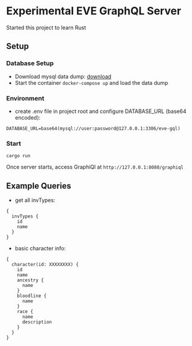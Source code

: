 # Experimental EVE GraphQL Server

Started this project to learn Rust

## Setup

### Database Setup

* Download mysql data dump: [download](https://www.fuzzwork.co.uk/dump/)
* Start the container `docker-compose up` and load the data dump

### Environment

* create .env file in project root and configure DATABASE_URL (base64 encoded):

```
DATABASE_URL=base64(mysql://user:password@127.0.0.1:3306/eve-gql)
```

### Start

```
cargo run
```

Once server starts, access GraphiQl at `http://127.0.0.1:8080/graphiql`

## Example Queries

* get all invTypes:

```
{
  invTypes {
    id
    name
  }
}
```

* basic character info:

```
{
  character(id: XXXXXXXX) {
    id
    name
    ancestry {
      name
    }
    bloodline {
      name
    }
    race {
      name
      description
    }
  }
}

```